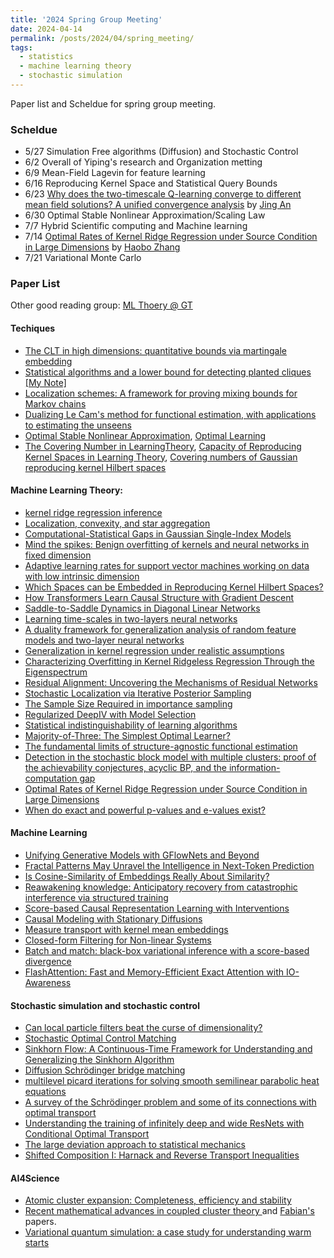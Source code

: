 ```yaml
---
title: '2024 Spring Group Meeting'
date: 2024-04-14
permalink: /posts/2024/04/spring_meeting/
tags:
  - statistics
  - machine learning theory
  - stochastic simulation
---
```

Paper list and Scheldue for spring group meeting.

### Scheldue

- 5/27 Simulation Free algorithms (Diffusion) and Stochastic Control
- 6/2 Overall of Yiping's research and Organization metting
- 6/9 Mean-Field Lagevin for feature learning
- 6/16 Reproducing Kernel Space and Statistical Query Bounds
- 6/23 [Why does the two-timescale Q-learning converge to different mean field solutions? A unified convergence analysis](https://arxiv.org/abs/2404.04357) by [Jing An](https://sites.google.com/view/jingan)
- 6/30 Optimal Stable Nonlinear Approximation/Scaling Law
- 7/7 Hybrid Scientific computing and Machine learning
- 7/14 [Optimal Rates of Kernel Ridge Regression under Source Condition in Large Dimensions](https://arxiv.org/abs/2401.01270) by [Haobo Zhang](https://scholar.google.com/citations?user=bk_NQ1MAAAAJ&hl=zh-CN)
- 7/21 Variational Monte Carlo 

### Paper List

Other good reading group: [ML Thoery @ GT](https://mltheory.github.io/)


#### Techiques
- [The CLT in high dimensions: quantitative bounds via martingale embedding](https://arxiv.org/abs/1806.09087)
- [Statistical algorithms and a lower bound for detecting planted cliques](https://arxiv.org/abs/1201.1214) [[My Note]](https://2prime.github.io/files/researchnote/sq.pdf)
- [Localization schemes: A framework for proving mixing bounds for Markov chains](https://ieeexplore.ieee.org/abstract/document/9996618?casa_token=ApdMYTmDrtQAAAAA:D7DQOJJzM3japKKvjNocHJ9UGYYLN6MNsTKIsSO_Adfl_nb9VcT63fLpbJkohV4I35EbgqOPiQ)
- [Dualizing Le Cam's method for functional estimation, with applications to estimating the unseens](https://arxiv.org/abs/1902.05616)
- [Optimal Stable Nonlinear Approximation](https://arxiv.org/abs/2009.09907), [Optimal Learning](https://link.springer.com/article/10.1007/s10092-023-00564-y)
- [The Covering Number in LearningTheory](https://members.cbio.mines-paristech.fr/~jvert/svn/bibli/local/Zhou2002covering.pdf), [Capacity of Reproducing Kernel Spaces in Learning Theory](https://ieeexplore.ieee.org/document/1207372), [Covering numbers of Gaussian reproducing kernel Hilbert spaces](https://www.sciencedirect.com/science/article/pii/S0885064X11000069)

#### Machine Learning Theory:

- [kernel ridge regression inference](https://arxiv.org/abs/2302.06578v1)
- [Localization, convexity, and star aggregation](https://arxiv.org/abs/2105.08866)
- [Computational-Statistical Gaps in Gaussian Single-Index Models](https://arxiv.org/abs/2403.05529)
- [Mind the spikes: Benign overfitting of kernels and neural networks in fixed dimension](https://arxiv.org/abs/2305.14077)
- [Adaptive learning rates for support vector machines working on data with low intrinsic dimension](https://arxiv.org/abs/2003.06202)
- [Which Spaces can be Embedded in Reproducing Kernel Hilbert Spaces?](https://arxiv.org/abs/2312.14711)
- [How Transformers Learn Causal Structure with Gradient Descent](https://arxiv.org/abs/2402.14735)
- [Saddle-to-Saddle Dynamics in Diagonal Linear Networks](https://proceedings.neurips.cc/paper_files/paper/2023/hash/17a9ab4190289f0e1504bbb98d1d111a-Abstract-Conference.html)
- [Learning time-scales in two-layers neural networks](https://arxiv.org/abs/2303.00055)
- [A duality framework for generalization analysis of random feature models and two-layer neural networks](https://arxiv.org/abs/2305.05642)
- [Generalization in kernel regression under realistic assumptions](https://arxiv.org/abs/2312.15995)
- [Characterizing Overfitting in Kernel Ridgeless Regression Through the Eigenspectrum](https://arxiv.org/abs/2402.01297)
- [Residual Alignment: Uncovering the Mechanisms of Residual Networks](https://arxiv.org/abs/2401.09018)
- [Stochastic Localization via Iterative Posterior Sampling](https://arxiv.org/abs/2402.10758)
- [The Sample Size Required in importance sampling](https://www.jstor.org/stable/26542331)
- [Regularized DeepIV with Model Selection](https://arxiv.org/abs/2403.04236)
- [ Statistical indistinguishability of learning algorithms](https://proceedings.mlr.press/v202/kalavasis23a.html)
- [Majority-of-Three: The Simplest Optimal Learner?](https://arxiv.org/abs/2403.08831)
- [The fundamental limits of structure-agnostic functional estimation](https://arxiv.org/abs/2305.04116)
- [Detection in the stochastic block model with multiple clusters: proof of the achievability conjectures, acyclic BP, and the information-computation gap](https://arxiv.org/abs/1512.09080)
- [Optimal Rates of Kernel Ridge Regression under Source Condition in Large Dimensions](https://arxiv.org/abs/2401.01270)
- [When do exact and powerful p-values and e-values exist?](https://arxiv.org/abs/2305.16539)



#### Machine Learning
- [Unifying Generative Models with GFlowNets and Beyond](https://arxiv.org/abs/2209.02606)
- [Fractal Patterns May Unravel the Intelligence in Next-Token Prediction](https://arxiv.org/html/2402.01825v1)
- [Is Cosine-Similarity of Embeddings Really About Similarity?](https://arxiv.org/abs/2403.05440)
- [Reawakening knowledge: Anticipatory recovery from catastrophic interference via structured training](https://arxiv.org/abs/2403.09613)
- [Score-based Causal Representation Learning with
Interventions](https://arxiv.org/abs/2301.08230)
- [Causal Modeling with Stationary Diffusions](https://arxiv.org/abs/2310.17405)
- [Measure transport with kernel mean embeddings](https://arxiv.org/abs/2401.12967)
- [Closed-form Filtering for Non-linear Systems](https://arxiv.org/abs/2402.09796)
- [Batch and match: black-box variational inference with a score-based divergence](https://arxiv.org/abs/2402.14758)
- [FlashAttention: Fast and Memory-Efficient Exact Attention with IO-Awareness](https://arxiv.org/abs/2205.14135)


#### Stochastic simulation and stochastic control

- [Can local particle filters beat the curse of dimensionality?](https://arxiv.org/abs/1301.6585)
- [Stochastic Optimal Control Matching](https://arxiv.org/abs/2312.02027)
- [Sinkhorn Flow: A Continuous-Time Framework for Understanding and Generalizing the Sinkhorn Algorithm](https://arxiv.org/abs/2311.16706)
- [Diffusion Schrödinger bridge matching](https://proceedings.neurips.cc/paper_files/paper/2023/hash/c428adf74782c2092d254329b6b02482-Abstract-Conference.html)
- [multilevel picard iterations for solving smooth semilinear parabolic heat equations](https://arxiv.org/abs/1607.03295)
- [A survey of the Schrödinger problem and some of its connections with optimal transport](https://arxiv.org/pdf/1308.0215.pdf)
- [Understanding the training of infinitely deep and wide ResNets with Conditional Optimal Transport](https://arxiv.org/abs/2403.12887)
- [The large deviation approach to statistical mechanics](https://arxiv.org/abs/0804.0327)
- [Shifted Composition I: Harnack and Reverse Transport Inequalities](https://arxiv.org/abs/2311.14520)

#### AI4Science
- [Atomic cluster expansion: Completeness, efficiency and stability](https://arxiv.org/abs/1911.03550)
- [Recent mathematical advances in coupled cluster theory ](https://arxiv.org/abs/2401.07383) and [Fabian's](https://fabianfaulstich.com/links.html) papers.
- [Variational quantum simulation: a case study for understanding warm starts](https://arxiv.org/abs/2404.10044)
